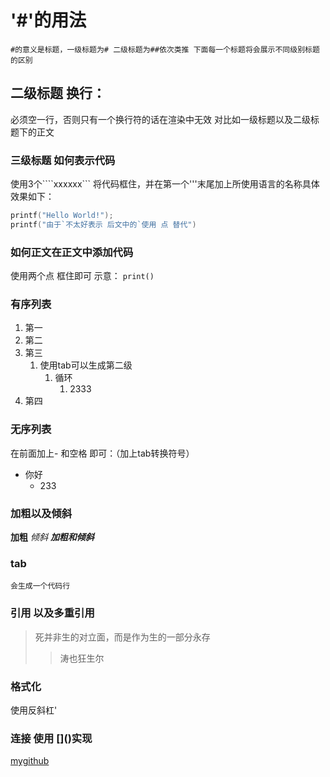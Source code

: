 # '#'的用法
    #的意义是标题，一级标题为# 二级标题为##依次类推 下面每一个标题将会展示不同级别标题的区别 

## 二级标题 换行：

 必须空一行，否则只有一个换行符的话在渲染中无效 对比如一级标题以及二级标题下的正文

### 三级标题 如何表示代码

  使用3个````xxxxxx```    将代码框住，并在第一个'''末尾加上所使用语言的名称具体效果如下：

```c++
printf("Hello World!");
printf("由于`不太好表示 后文中的`使用 点 替代")
```

### 如何正文在正文中添加代码

使用两个点 框住即可 示意：    `print()`

### 有序列表

1. 第一
2. 第二
3. 第三 
      1. 使用tab可以生成第二级
         1. 循环
            1. 2333
4. 第四

### 无序列表

在前面加上- 和空格 即可：（加上tab转换符号）
- 你好
  - 233  


### 加粗以及倾斜


**加粗**
*倾斜*
***加粗和倾斜***

### tab

    会生成一个代码行

### 引用 以及多重引用

> 死并非生的对立面，而是作为生的一部分永存
>>涛也狂生尔

### 格式化

使用反斜杠\'

### 连接 使用 \[]()实现

[mygithub](https://github.com/Vi01etttt/Markdown-Grammar-Sample-)
